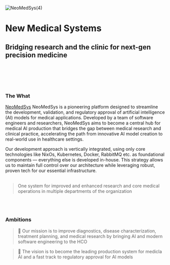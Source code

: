 ![NeoMedSys(4)](https://github.com/NeoMedSys/.github/assets/29639563/b714297f-a135-43c9-bba1-656d411e83eb)

# New Medical Systems #
## Bridging research and the clinic for next-gen precision medicine ##


<br clear="left"/>

<br>

<img src="https://img.shields.io/badge/release-v0.1.0--alpha-blue" height="15" /> <img src="https://user-images.githubusercontent.com/29639563/182672649-9a412cbb-ddd7-43b6-b938-1a6dd720b5cc.png" height="15" />
<img src="https://user-images.githubusercontent.com/29639563/182673031-c6054528-612b-441b-be52-bbb85096f66e.png" height="15" />
<img src="https://user-images.githubusercontent.com/29639563/182672919-fa9c61e5-c9ec-412b-bd59-65dbd67673c9.png" height="15" />
<img src="https://user-images.githubusercontent.com/29639563/182672526-3b60618c-ab81-4887-84e7-0a7329058782.png" height="15" />
<br>

### The What
[NeoMedSys](https://neomedsys.io/) NeoMedSys is a pioneering platform designed to streamline the development, validation, and regulatory approval of artificial intelligence (AI) models for medical applications. Developed by a team of software engineers and researchers, NeoMedSys aims to become a central hub for medical AI production that bridges the gap between medical research and clinical practice, accelerating the path from innovative AI model creation to real-world use in healthcare settings.

Our development approach is vertically integrated, using only core technologies like NixOs, Kubernetes, Docker, RabbitMQ etc. as foundational components — everything else is developed in-house. This strategy allows us to maintain full control over our architecture while leveraging robust, proven tech for our essential infrastructure.
<br>
<br>
 
 > One system for improved and enhanced research and core medical operations in multiple departments of the organization

<br/>

<br>

### Ambitions

> 🚀 Our mission is to improve diagnostics, disease characterization, treatment planning, and medical research by bringing AI and modern software engineering to the HCO

> 👀 The vision is to become the leading production system for medicla AI and a fast track to regulatory approval for AI models

<br>


